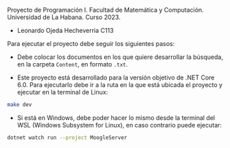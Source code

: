  Proyecto de Programación I. Facultad de Matemática y Computación. Universidad de La Habana. Curso 2023.

- Leonardo Ojeda Hecheverria C113

Para ejecutar el proyecto debe seguir los siguientes pasos:
- Debe colocar los documentos en los que quiere desarrollar la búsqueda, en la carpeta
`Content`, en formato `.txt`.  

- Este proyecto está desarrollado para la versión objetivo de .NET Core 6.0. Para ejecutarlo debe ir a la ruta en la que está ubicada el proyecto y ejecutar en la terminal de Linux:

```bash
make dev
```

- Si está en Windows, debe poder hacer lo mismo desde la terminal del WSL (Windows Subsystem for Linux), en caso contrario puede ejecutar:

```bash
dotnet watch run --project MoogleServer
```


